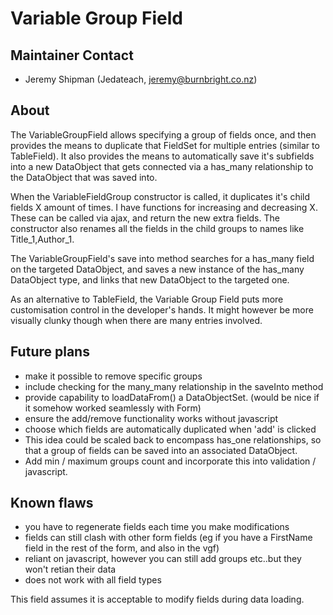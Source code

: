 # Variable Group Field
    
## Maintainer Contact   

 * Jeremy Shipman (Jedateach, jeremy@burnbright.co.nz)
 
## About

The VariableGroupField allows specifying a group of fields once, and then provides
the means to duplicate that FieldSet for multiple entries (similar to TableField).
It also provides the means to automatically save it's subfields into a new DataObject 
that gets connected via a has_many relationship to the DataObject that was saved into.

When the VariableFieldGroup constructor is called, it duplicates it's child fields X amount of times. 
I have functions for increasing and decreasing X. These can be called via ajax, and return the new extra fields.
The constructor also renames all the fields in the child groups to names like Title_1,Author_1.

The VariableGroupField's save into method searches for a has_many field on the targeted DataObject,
and saves a new instance of the has_many DataObject type, and links that new DataObject to the targeted one.

As an alternative to TableField, the Variable Group Field puts more customisation control in the developer's hands. 
It might however be more visually clunky though when there are many entries involved.

## Future plans

 * make it possible to remove specific groups
 * include checking for the many_many relationship in the saveInto method
 * provide capability to loadDataFrom() a DataObjectSet. (would be nice if it somehow worked seamlessly with Form)
 * ensure the add/remove functionality works without javascript
 * choose which fields are automatically duplicated when 'add' is clicked
 * This idea could be scaled back to encompass has_one relationships, so that a group of fields can be saved into an associated DataObject.
 * Add min / maximum groups count and incorporate this into validation / javascript.

## Known flaws

 * you have to regenerate fields each time you make modifications
 * fields can still clash with other form fields (eg if you have a FirstName field in the rest of the form, and also in the vgf)
 * reliant on javascript, however you can still add groups etc..but they won't retian their data
 * does not work with all field types

This field assumes it is acceptable to modify fields during data loading.